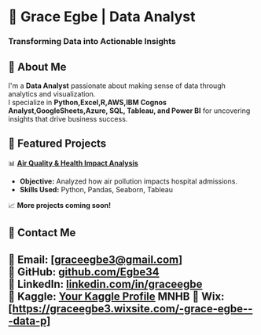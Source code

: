 # 🚀 Grace Egbe | Data Analyst  
### **Transforming Data into Actionable Insights**  

## 🔹 About Me  
I'm a **Data Analyst** passionate about making sense of data through analytics and visualization.  
I specialize in **Python,Excel,R,AWS,IBM Cognos Analyst,GoogleSheets,Azure, SQL, Tableau, and Power BI** for uncovering insights that drive business success.  

## 🔹 Featured Projects  
📊 **[Air Quality & Health Impact Analysis](https://www.kaggle.com/code/graceegbe12/air-quality-health-impact-analysis)**  
- **Objective:** Analyzed how air pollution impacts hospital admissions.  
- **Skills Used:** Python, Pandas, Seaborn, Tableau  

📈 **More projects coming soon!**  

## 🔹 Contact Me  
📧 **Email:** [graceegbe3@gmail.com]  
📌 **GitHub:** [github.com/Egbe34](https://github.com/Egbe34)  
📌 **LinkedIn:** [linkedin.com/in/graceegbe](https://linkedin.com/in/graceegbe)  
📌 **Kaggle:** [Your Kaggle Profile](https://www.kaggle.com/)  MNHB
📌 **Wix:**  [https://graceegbe3.wixsite.com/-grace-egbe---data-p]
---
